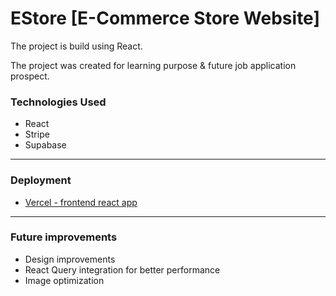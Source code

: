 # EStore [E-Commerce Store Website]

The project is build using React.

The project was created for learning purpose & future job application prospect.

### Technologies Used

- React
- Stripe
- Supabase

---

### Deployment

- [Vercel - frontend react app](https://react-e-commerce-omega.vercel.app/)

---

### Future improvements

- Design improvements
- React Query integration for better performance
- Image optimization

